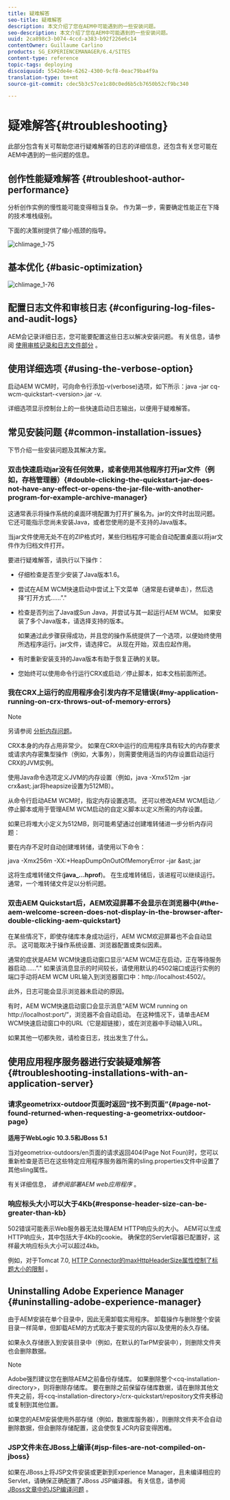 ```yaml
---
title: 疑难解答
seo-title: 疑难解答
description: 本文介绍了您在AEM中可能遇到的一些安装问题。
seo-description: 本文介绍了您在AEM中可能遇到的一些安装问题。
uuid: 2ca898c3-b074-4ccd-a383-b92f226e6c14
contentOwner: Guillaume Carlino
products: SG_EXPERIENCEMANAGER/6.4/SITES
content-type: reference
topic-tags: deploying
discoiquuid: 5542de4e-6262-4300-9cf8-0eac79ba4f9a
translation-type: tm+mt
source-git-commit: cdec5b3c57ce1c80c0ed6b5cb7650b52cf9bc340

---
```



# 疑难解答{#troubleshooting}

此部分包含有关可帮助您进行疑难解答的日志的详细信息，还包含有关您可能在AEM中遇到的一些问题的信息。

## 创作性能疑难解答 {#troubleshoot-author-performance}

分析创作实例的慢性能可能变得相当复杂。 作为第一步，需要确定性能正在下降的技术堆栈级别。

下面的决策树提供了缩小瓶颈的指导。

![chlimage_1-75](assets/chlimage_1-75.png)

## 基本优化 {#basic-optimization}

![chlimage_1-76](assets/chlimage_1-76.png)

## 配置日志文件和审核日志 {#configuring-log-files-and-audit-logs}

AEM会记录详细日志，您可能要配置这些日志以解决安装问题。 有关信息，请参阅 [使用审核记录和日志文件部分](/help/sites-deploying/monitoring-and-maintaining.md#working-with-audit-records-and-log-files) 。

## 使用详细选项 {#using-the-verbose-option}

启动AEM WCM时，可向命令行添加-v(verbose)选项，如下所示：java -jar cq-wcm-quickstart-&lt;version>.jar -v.

详细选项显示控制台上的一些快速启动日志输出，以便用于疑难解答。

## 常见安装问题 {#common-installation-issues}

下节介绍一些安装问题及其解决方案。

### **双击快速启动jar没有任何效果，或者使用其他程序打开jar文件（例如，存档管理器）{#double-clicking-the-quickstart-jar-does-not-have-any-effect-or-opens-the-jar-file-with-another-program-for-example-archive-manager}**

这通常表示将操作系统的桌面环境配置为打开扩展名为。jar的文件时出现问题。 它还可能指示您尚未安装Java，或者您使用的是不支持的Java版本。

当jar文件使用无处不在的ZIP格式时，某些归档程序可能会自动配置桌面以将jar文件作为归档文件打开。

要进行疑难解答，请执行以下操作：

* 仔细检查是否至少安装了Java版本1.6。
* 尝试在AEM WCM快速启动中尝试上下文菜单（通常是右键单击），然后选择“打开方式……”.&quot;
* 检查是否列出了Java或Sun Java，并尝试与其一起运行AEM WCM。 如果安装了多个Java版本，请选择支持的版本。

   如果通过此步骤获得成功，并且您的操作系统提供了一个选项，以便始终使用所选程序运行。jar文件，请选择它。 从现在开始，双击应起作用。

* 有时重新安装支持的Java版本有助于恢复正确的关联。
* 您始终可以使用命令行运行CRX或启动／停止脚本，如本文档前面所述。

### **我在CRX上运行的应用程序会引发内存不足错误{#my-application-running-on-crx-throws-out-of-memory-errors}**

>[!NOTE]
>
>另请参阅 [分析内存问题](https://helpx.adobe.com/experience-manager/kb/AnalyzeMemoryProblems.html)。


CRX本身的内存占用非常少。 如果在CRX中运行的应用程序具有较大的内存要求或请求内存密集型操作（例如，大事务），则需要使用适当的内存设置启动运行CRX的JVM实例。

使用Java命令选项定义JVM的内存设置（例如，java -Xmx512m -jar crx&amp;ast;.jar将heapsize设置为512MB）。

从命令行启动AEM WCM时，指定内存设置选项。 还可以修改AEM WCM启动／停止脚本或用于管理AEM WCM启动的自定义脚本以定义所需的内存设置。

如果已将堆大小定义为512MB，则可能希望通过创建堆转储进一步分析内存问题：

要在内存不足时自动创建堆转储，请使用以下命令：

java -Xmx256m -XX:+HeapDumpOnOutOfMemoryError -jar &amp;ast;.jar

这将生成堆转储文件(**java_...hprof**)。 在生成堆转储后，该进程可以继续运行。 通常，一个堆转储文件足以分析问题。

### **双击AEM Quickstart后，AEM欢迎屏幕不会显示在浏览器中{#the-aem-welcome-screen-does-not-display-in-the-browser-after-double-clicking-aem-quickstart}**

在某些情况下，即使存储库本身成功运行，AEM WCM欢迎屏幕也不会自动显示。 这可能取决于操作系统设置、浏览器配置或类似因素。

通常的症状是AEM WCM快速启动窗口显示“AEM WCM正在启动，正在等待服务器启动……”.&quot; 如果该消息显示的时间较长，请使用默认的4502端口或运行实例的端口手动将AEM WCM URL输入到浏览器窗口中：http://localhost:4502/。

此外，日志可能会显示浏览器未启动的原因。

有时，AEM WCM快速启动窗口会显示消息“AEM WCM running on http://localhost:port/”，浏览器不会自动启动。 在这种情况下，请单击AEM WCM快速启动窗口中的URL（它是超链接），或在浏览器中手动输入URL。

如果其他一切都失败，请检查日志，找出发生了什么。

## 使用应用程序服务器进行安装疑难解答 {#troubleshooting-installations-with-an-application-server}

### **请求geometrixx-outdoor页面时返回“找不到页面”{#page-not-found-returned-when-requesting-a-geometrixx-outdoor-page}**

**适用于WebLogic 10.3.5和JBoss 5.1**

当对geometrixx-outdoors/en页面的请求返回404(Page Not Foun)时，您可以重新检查是否已在这些特定应用程序服务器所需的sling.properties文件中设置了其他sling属性。

有关详细信息， *请参阅部署AEM web应用程序* 。

### **响应标头大小可以大于4Kb{#response-header-size-can-be-greater-than-kb}**

502错误可能表示Web服务器无法处理AEM HTTP响应头的大小。 AEM可以生成HTTP响应头，其中包括大于4Kb的cookie。 确保您的Servlet容器已配置好，这样最大响应标头大小可以超过4kb。

例如，对于Tomcat 7.0, [HTTP Connector的maxHttpHeaderSize属性控制了标题大小的限制](https://tomcat.apache.org/tomcat-7.0-doc/config/http.html) 。

## Uninstalling Adobe Experience Manager {#uninstalling-adobe-experience-manager}

由于AEM安装在单个目录中，因此无需卸载实用程序。 卸载操作与删除整个安装目录一样简单，但卸载AEM的方式取决于要实现的内容以及使用的永久存储。

如果永久存储嵌入到安装目录中（例如，在默认的TarPM安装中），则删除文件夹也会删除数据。

>[!NOTE]
>
>Adobe强烈建议您在删除AEM之前备份存储库。 如果删除整个&lt;cq-installation-directory>，则将删除存储库。 要在删除之前保留存储库数据，请在删除其他文件夹之前，将&lt;cq-installation-directory>/crx-quickstart/repository文件夹移动或复制到其他位置。

如果您的AEM安装使用外部存储（例如，数据库服务器），则删除文件夹不会自动删除数据，但会删除存储配置，这会使恢复JCR内容变得困难。

### **JSP文件未在JBoss上编译{#jsp-files-are-not-compiled-on-jboss}**

如果在JBoss上将JSP文件安装或更新到Experience Manager，且未编译相应的Servlet，请确保正确配置了JBoss JSP编译器。 有关信息，请参阅\
[JBoss文章中的JSP编译问题](https://helpx.adobe.com/experience-manager/kb/jsps-dont-compile-jboss.html) 。
